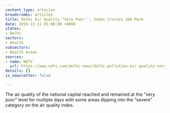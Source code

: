 ```yaml
---
content_type: articles
breadcrumbs: articles
title: Delhi Air Quality "Very Poor'', Index Crosses 380 Mark
date: 2019-12-11 05:00:00 +0000
states:
- Delhi
sectors:
- Health
subsectors:
- Health Areas
sources:
- name: NDTV
  url: https://www.ndtv.com/delhi-news/delhi-pollution-air-quality-very-poor-aqi-crosses-380-mark-2144823
details: []
is_newsletter: false

---
```

The air quality of the national capital reached and remained at the “very poor” level for multiple days with some areas dipping into the “severe” category on the air quality index.
